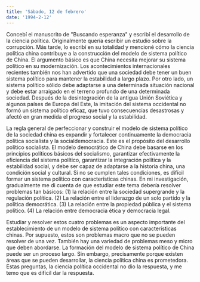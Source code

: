 ```yaml
---
title: 'Sábado, 12 de febrero'
date: '1994-2-12'
---
```

Concebí el manuscrito de "Buscando esperanza" y escribí el desarrollo de la ciencia política. Originalmente quería escribir un estudio sobre la corrupción. Más tarde, lo escribí en su totalidad y mencioné cómo la ciencia política china contribuye a la construcción del modelo de sistema político de China. El argumento básico es que China necesita mejorar su sistema político en su modernización. Los acontecimientos internacionales recientes también nos han advertido que una sociedad debe tener un buen sistema político para mantener la estabilidad a largo plazo. Por otro lado, un sistema político sólido debe adaptarse a una determinada situación nacional y debe estar arraigado en el terreno profundo de una determinada sociedad. Después de la desintegración de la antigua Unión Soviética y algunos países de Europa del Este, la imitación del sistema occidental no formó un sistema político eficaz, que tuvo consecuencias desastrosas y afectó en gran medida el progreso social y la estabilidad.

La regla general de perfeccionar y construir el modelo de sistema político de la sociedad china es expandir y fortalecer continuamente la democracia política socialista y la socialdemocracia. Este es el propósito del desarrollo político socialista. El modelo democrático de China debe basarse en los principios políticos básicos del socialismo, garantizar efectivamente la eficiencia del sistema político, garantizar la integración política y la estabilidad social, y debe ser capaz de adaptarse a la historia china, una condición social y cultural. Si no se cumplen tales condiciones, es difícil formar un sistema político con características chinas. En mi investigación, gradualmente me di cuenta de que estudiar este tema debería resolver problemas tan básicos: (1) la relación entre la sociedad supergrande y la regulación política. (2) La relación entre el liderazgo de un solo partido y la política democrática. (3) La relación entre la propiedad pública y el sistema político. (4) La relación entre democracia ética y democracia legal.

Estudiar y resolver estos cuatro problemas es un aspecto importante del establecimiento de un modelo de sistema político con características chinas. Por supuesto, estos son problemas macro que no se pueden resolver de una vez. También hay una variedad de problemas meso y micro que deben abordarse. La formación del modelo de sistema político de China puede ser un proceso largo. Sin embargo, precisamente porque existen áreas que se pueden desarrollar, la ciencia política china es prometedora. Estas preguntas, la ciencia política occidental no dio la respuesta, y me temo que es difícil dar la respuesta.